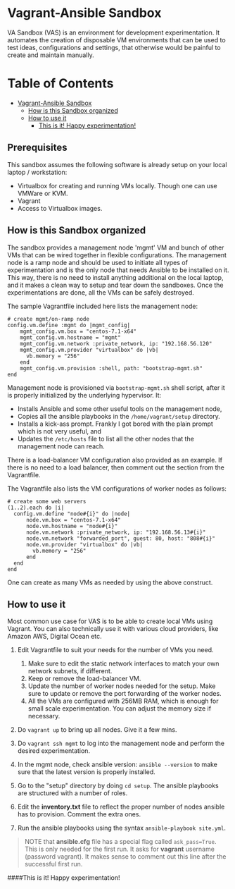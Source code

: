 # Vagrant-Ansible Sandbox
VA Sandbox (VAS) is an environment for development experimentation. It automates the creation of disposable VM environments that can be used to test ideas, configurations and settings, that otherwise would be painful to create and maintain manually.

Table of Contents
=================

  * [Vagrant\-Ansible Sandbox](#vagrant-ansible-sandbox)
    * [How is this Sandbox organized](#how-is-this-sandbox-organized)
    * [How to use it](#how-to-use-it)
        * [This is it\! Happy experimentation\!](#this-is-it-happy-experimentation)

## Prerequisites
This sandbox assumes the following software is already setup on your local laptop / workstation:

  + Virtualbox for creating and running VMs locally. Though one can use VMWare or KVM.
  + Vagrant
  + Access to Virtualbox images.


## How is this Sandbox organized
The sandbox provides a management node 'mgmt' VM and bunch of other VMs that can be wired together in flexible configurations. The management node is a ramp node and should be used to initiate all types of experimentation and is the only node that needs Ansible to be installed on it. This way, there is no need to install anything additional on the local laptop, and it makes a clean way to setup and tear down the sandboxes. Once the experimentations are done, all the VMs can be safely destroyed.

The sample Vagrantfile included here lists the management node:

```text
# create mgmt/on-ramp node
config.vm.define :mgmt do |mgmt_config|
    mgmt_config.vm.box = "centos-7.1-x64"
    mgmt_config.vm.hostname = "mgmt"
    mgmt_config.vm.network :private_network, ip: "192.168.56.120"
    mgmt_config.vm.provider "virtualbox" do |vb|
      vb.memory = "256"
    end
    mgmt_config.vm.provision :shell, path: "bootstrap-mgmt.sh"
end
```
Management node is provisioned via `bootstrap-mgmt.sh` shell script, after it is properly initialized by the underlying hypervisor. It:

  + Installs Ansible and some other useful tools on the management node,
  + Copies all the ansible playbooks in the `/home/vagrant/setup` directory.
  + Installs a kick-ass prompt. Frankly I got bored with the plain prompt which is not very useful, and
  + Updates the `/etc/hosts` file to list all the other nodes that the management node can reach.

There is a load-balancer VM configuration also provided as an example. If there is no need to a load balancer, then comment out the section from the Vagrantfile.

The Vagrantfile also lists the VM configurations of worker nodes as follows:

```text
# create some web servers
(1..2).each do |i|
  config.vm.define "node#{i}" do |node|
      node.vm.box = "centos-7.1-x64"
      node.vm.hostname = "node#{i}"
      node.vm.network :private_network, ip: "192.168.56.13#{i}"
      node.vm.network "forwarded_port", guest: 80, host: "808#{i}"
      node.vm.provider "virtualbox" do |vb|
        vb.memory = "256"
      end
  end
end
```
One can create as many VMs as needed by using the above construct.

## How to use it
Most common use case for VAS is to be able to create local VMs using Vagrant. You can also technically use it with various cloud providers, like Amazon AWS, Digital Ocean etc.

1. Edit Vagrantfile to suit your needs for the number of VMs you need.
    1. Make sure to edit the static network interfaces to match your own network subnets, if different.
    2. Keep or remove the load-balancer VM.
    3. Update the number of worker nodes needed for the setup. Make sure to update or remove the port forwarding of the worker nodes.
    4. All the VMs are configured with 256MB RAM, which is enough for small scale experimentation. You can adjust the memory size if necessary.

2. Do `vagrant up` to bring up all nodes. Give it a few mins.
3. Do `vagrant ssh mgmt` to log into the management node and perform the desired experimentation.
4. In the mgmt node, check ansible version: `ansible --version` to make sure that the latest version is properly installed.
5. Go to the "setup" directory by doing `cd setup`. The ansible playbooks are structured with a number of roles.
6. Edit the **inventory.txt** file to reflect the proper number of nodes ansible has to provision. Comment the extra ones.
7. Run the ansible playbooks using the syntax `ansible-playbook site.yml`.

> NOTE that **ansible.cfg** file has a special flag called `ask_pass=True`. This is only needed for the first run. It asks for **vagrant** username (password vagrant). It makes sense to comment out this line after the successful first run.

####This is it! Happy experimentation!
